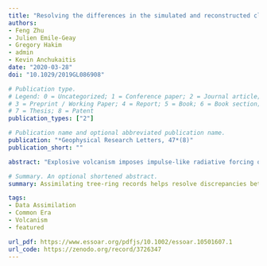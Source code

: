 ```yaml
---
title: "Resolving the differences in the simulated and reconstructed climate response to volcanism over the last millennium"
authors:
- Feng Zhu
- Julien Emile-Geay
- Gregory Hakim
- admin
- Kevin Anchukaitis
date: "2020-03-28"
doi: "10.1029/2019GL086908"

# Publication type.
# Legend: 0 = Uncategorized; 1 = Conference paper; 2 = Journal article;
# 3 = Preprint / Working Paper; 4 = Report; 5 = Book; 6 = Book section;
# 7 = Thesis; 8 = Patent
publication_types: ["2"]

# Publication name and optional abbreviated publication name.
publication: "*Geophysical Research Letters, 47*(8)"
publication_short: ""

abstract: "Explosive volcanism imposes impulse‐like radiative forcing on the climate system, providing a natural experiment to study the climate response to perturbation. Previous studies have identified disagreements between paleoclimate reconstructions and climate model simulations with respect to the magnitude and recovery from volcanic cooling, questioning the fidelity of climate model simulations, reconstructions, or both. Using the paleoenvironmental data assimilation framework of the Last Millennium Reanalysis, this study investigates the causes of the disagreements, using both real and simulated data. We demonstrate that discrepancies since 1600 CE can be largely resolved by assimilating tree‐ring density records only, targeting growing season temperature instead of annual temperature, and performing the comparison at proxy locales. Simulations of eruptions earlier in the last millennium may also reflect uncertainties in forcing and modeled aerosol microphysics."

# Summary. An optional shortened abstract.
summary: Assimilating tree-ring records helps resolve discrepancies between simulated and reconstructed climate reponse to volcanism.

tags:
- Data Assimilation
- Common Era
- Volcanism
- featured

url_pdf: https://www.essoar.org/pdfjs/10.1002/essoar.10501607.1
url_code: https://zenodo.org/record/3726347
---
```


